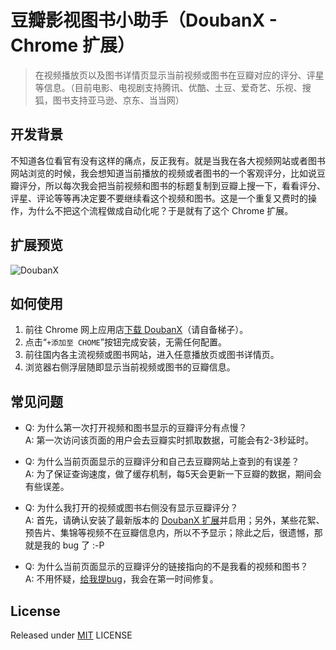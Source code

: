 # 豆瓣影视图书小助手（DoubanX - Chrome 扩展）

> 在视频播放页以及图书详情页显示当前视频或图书在豆瓣对应的评分、评星等信息。（目前电影、电视剧支持腾讯、优酷、土豆、爱奇艺、乐视、搜狐，图书支持亚马逊、京东、当当网）

## 开发背景
不知道各位看官有没有这样的痛点，反正我有。就是当我在各大视频网站或者图书网站浏览的时候，我会想知道当前播放的视频或者图书的一个客观评分，比如说豆瓣评分，所以每次我会把当前视频和图书的标题复制到豆瓣上搜一下，看看评分、评星、评论等等再决定要不要继续看这个视频和图书。这是一个重复又费时的操作，为什么不把这个流程做成自动化呢？于是就有了这个 Chrome 扩展。

## 扩展预览
![DoubanX](http://wange.im/wp-content/uploads/2016/03/doubanx.png)

## 如何使用

1. 前往 Chrome 网上应用店[下载 DoubanX](https://chrome.google.com/webstore/detail/%E8%B1%86%E7%93%A3%E5%BD%B1%E8%A7%86%E5%9B%BE%E4%B9%A6%E5%B0%8F%E5%8A%A9%E6%89%8B/ioacifoopoldngldmbknimhhophmfbgh?hl=zh-CN)（请自备梯子）。
2. 点击“`+添加至 CHOME`”按钮完成安装，无需任何配置。
3. 前往国内各主流视频或图书网站，进入任意播放页或图书详情页。
4. 浏览器右侧浮层随即显示当前视频或图书的豆瓣信息。

## 常见问题

* Q: 为什么第一次打开视频和图书显示的豆瓣评分有点慢？  
  A: 第一次访问该页面的用户会去豆瓣实时抓取数据，可能会有2-3秒延时。  

* Q: 为什么当前页面显示的豆瓣评分和自己去豆瓣网站上查到的有误差？  
  A: 为了保证查询速度，做了缓存机制，每5天会更新一下豆瓣的数据，期间会有些误差。  

* Q: 为什么我打开的视频或图书右侧没有显示豆瓣评分？  
  A: 首先，请确认安装了最新版本的 [DoubanX 扩展](https://chrome.google.com/webstore/detail/%E8%B1%86%E7%93%A3%E5%BD%B1%E8%A7%86%E5%9B%BE%E4%B9%A6%E5%B0%8F%E5%8A%A9%E6%89%8B/ioacifoopoldngldmbknimhhophmfbgh?hl=zh-CN)并启用；另外，某些花絮、预告片、集锦等视频不在豆瓣信息内，所以不予显示；除此之后，很遗憾，那就是我的 bug 了 :-P

* Q: 为什么当前页面显示的豆瓣评分的链接指向的不是我看的视频和图书？  
  A: 不用怀疑，[给我提bug](https://github.com/wange1228/DoubanX_crx/issues)，我会在第一时间修复。

## License
Released under [MIT](http://rem.mit-license.org/)  LICENSE
